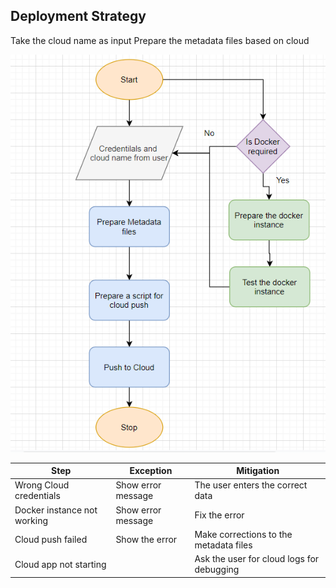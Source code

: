 
<h2> Deployment Strategy</h2>

Take the cloud name as input
Prepare the metadata files based on cloud


![Technical solution design](../img/deploment-strategy.png)


Step   |Exception |Mitigation|
-------|-------|-------|
Wrong Cloud credentials    |Show error message    |The user enters the correct data
Docker instance not working    |Show error message    |Fix the error
Cloud push failed  |Show the error    |Make corrections to the metadata files
Cloud app not starting    | |Ask the user for cloud logs for debugging


